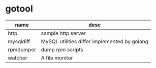 # gotool

name      | desc
--        | --
http      | sample http server
mysqldiff | MySQL utilities differ implemented by golang
rpmdumper | dump rpm scripts
watcher   | A file monitor
